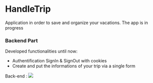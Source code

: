 # HandleTrip

Application in order to save and organize your vacations. The app is in progress 

### Backend Part

Developed functionalities until now:

- Authentification SignIn & SignOut with cookies
- Create and put the informations of your trip via a single form

Back-end :
![](https://img.shields.io/badge/Code-JavaScript-informational?style=flat&logo=JavaScript&logoColor=white&color=EDAE49)
